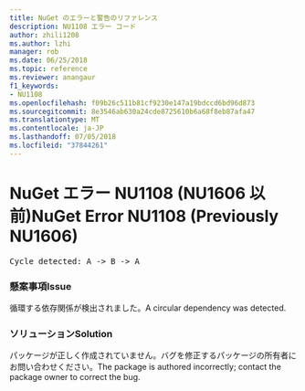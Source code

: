 ```yaml
---
title: NuGet のエラーと警告のリファレンス
description: NU1108 エラー コード
author: zhili1208
ms.author: lzhi
manager: rob
ms.date: 06/25/2018
ms.topic: reference
ms.reviewer: anangaur
f1_keywords:
- NU1108
ms.openlocfilehash: f09b26c511b81cf9230e147a19bdccd6bd96d873
ms.sourcegitcommit: 8e3546ab630a24cde8725610b6a68f8eb87afa47
ms.translationtype: MT
ms.contentlocale: ja-JP
ms.lasthandoff: 07/05/2018
ms.locfileid: "37844261"
---
```

# <a name="nuget-error-nu1108-previously-nu1606"></a><span data-ttu-id="43a43-103">NuGet エラー NU1108 (NU1606 以前)</span><span class="sxs-lookup"><span data-stu-id="43a43-103">NuGet Error NU1108 (Previously NU1606)</span></span>

<pre>Cycle detected: A -> B -> A</pre>

### <a name="issue"></a><span data-ttu-id="43a43-104">懸案事項</span><span class="sxs-lookup"><span data-stu-id="43a43-104">Issue</span></span>
<span data-ttu-id="43a43-105">循環する依存関係が検出されました。</span><span class="sxs-lookup"><span data-stu-id="43a43-105">A circular dependency was detected.</span></span>

### <a name="solution"></a><span data-ttu-id="43a43-106">ソリューション</span><span class="sxs-lookup"><span data-stu-id="43a43-106">Solution</span></span>
<span data-ttu-id="43a43-107">パッケージが正しく作成されていません。バグを修正するパッケージの所有者にお問い合わせください。</span><span class="sxs-lookup"><span data-stu-id="43a43-107">The package is authored incorrectly; contact the package owner to correct the bug.</span></span>